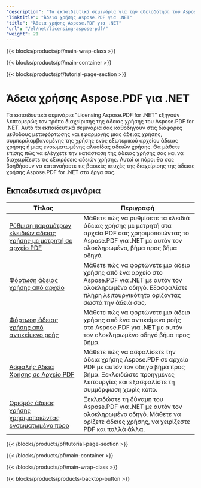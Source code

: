 ```yaml
---
"description": "Τα εκπαιδευτικά σεμινάρια για την αδειοδότηση του Aspose.PDF για .NET σάς καθοδηγούν στη διαχείριση της άδειας χρήσης του Aspose.PDF για .NET, συμπεριλαμβανομένης της φόρτωσης και της εφαρμογής της άδειας."
"linktitle": "Άδεια χρήσης Aspose.PDF για .NET"
"title": "Άδεια χρήσης Aspose.PDF για .NET"
"url": "/el/net/licensing-aspose-pdf/"
"weight": 21
---
```


{{< blocks/products/pf/main-wrap-class >}}

{{< blocks/products/pf/main-container >}}

{{< blocks/products/pf/tutorial-page-section >}}

# Άδεια χρήσης Aspose.PDF για .NET

Τα εκπαιδευτικά σεμινάρια "Licensing Aspose.PDF for .NET" εξηγούν λεπτομερώς τον τρόπο διαχείρισης της άδειας χρήσης του Aspose.PDF for .NET. Αυτά τα εκπαιδευτικά σεμινάρια σας καθοδηγούν στις διάφορες μεθόδους μεταφόρτωσης και εφαρμογής μιας άδειας χρήσης, συμπεριλαμβανομένης της χρήσης ενός εξωτερικού αρχείου άδειας χρήσης ή μιας ενσωματωμένης αλυσίδας αδειών χρήσης. Θα μάθετε επίσης πώς να ελέγχετε την κατάσταση της άδειας χρήσης σας και να διαχειρίζεστε τις εξαιρέσεις αδειών χρήσης. Αυτοί οι πόροι θα σας βοηθήσουν να κατανοήσετε τις βασικές πτυχές της διαχείρισης της άδειας χρήσης Aspose.PDF for .NET στα έργα σας.

## Εκπαιδευτικά σεμινάρια
| Τίτλος | Περιγραφή |
| --- | --- | 
| [Ρύθμιση παραμέτρων κλειδιών άδειας χρήσης με μετρητή σε αρχείο PDF](./configure-metered-license/) | Μάθετε πώς να ρυθμίσετε τα κλειδιά άδειας χρήσης με μετρητή στα αρχεία PDF σας χρησιμοποιώντας το Aspose.PDF για .NET με αυτόν τον ολοκληρωμένο, βήμα προς βήμα οδηγό. |  
| [Φόρτωση άδειας χρήσης από αρχείο](./load-license-from-file/) | Μάθετε πώς να φορτώνετε μια άδεια χρήσης από ένα αρχείο στο Aspose.PDF για .NET με αυτόν τον ολοκληρωμένο οδηγό. Εξασφαλίστε πλήρη λειτουργικότητα ορίζοντας σωστά την άδειά σας. |  
| [Φόρτωση άδειας χρήσης από αντικείμενο ροής](./load-license-from-stream-object/) | Μάθετε πώς να φορτώνετε μια άδεια χρήσης από ένα αντικείμενο ροής στο Aspose.PDF για .NET με αυτόν τον ολοκληρωμένο οδηγό βήμα προς βήμα. |  
| [Ασφαλής Άδεια Χρήσης σε Αρχείο PDF](./secure-license/) | Μάθετε πώς να ασφαλίσετε την άδεια χρήσης Aspose.PDF σε αρχείο PDF με αυτόν τον οδηγό βήμα προς βήμα. Ξεκλειδώστε προηγμένες λειτουργίες και εξασφαλίστε τη συμμόρφωση χωρίς κόπο. |  
| [Ορισμός άδειας χρήσης χρησιμοποιώντας ενσωματωμένο πόρο](./set-license-using-embedded-resource/) | Ξεκλειδώστε τη δύναμη του Aspose.PDF για .NET με αυτόν τον ολοκληρωμένο οδηγό. Μάθετε να ορίζετε άδειες χρήσης, να χειρίζεστε PDF και πολλά άλλα. |  

{{< /blocks/products/pf/tutorial-page-section >}}

{{< /blocks/products/pf/main-container >}}

{{< /blocks/products/pf/main-wrap-class >}}

{{< blocks/products/products-backtop-button >}}